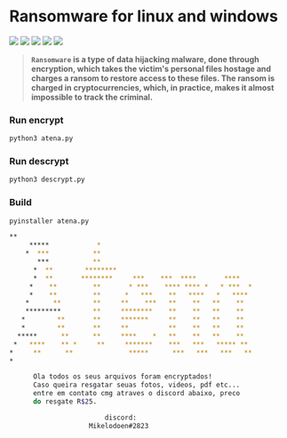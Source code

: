 <!-- Links -->
[bmac]: https://www.buymeacoffee.com/adi1090x
[ko-fi]: https://ko-fi.com/adi1090x
[paypal]: https://www.paypal.com/cgi-bin/webscr?cmd=_s-xclick&hosted_button_id=U3VK2SSVQWAPN
[patreon]: https://www.patreon.com/adi1090x

# Ransomware for linux and windows

<p align="left">
  <img src="https://img.shields.io/badge/Maintained%3F-Yes-green?style=for-the-badge">
  <img src="https://img.shields.io/github/license/adi1090x/termux-style?style=for-the-badge">
  <img src="https://img.shields.io/github/stars/adi1090x/termux-style?style=for-the-badge">
  <img src="https://img.shields.io/github/forks/adi1090x/termux-style?color=teal&style=for-the-badge">
  <img src="https://img.shields.io/github/issues/adi1090x/termux-style?color=violet&style=for-the-badge">
</p>

> **`Ransomware` is a type of data hijacking malware, done through encryption, which takes the victim's personal files hostage and charges a ransom to restore access to these files. The ransom is charged in cryptocurrencies, which, in practice, makes it almost impossible to track the criminal.**
### Run encrypt

```bash
python3 atena.py
```

### Run descrypt
```bash
python3 descrypt.py
```

### Build
```bash
pyinstaller atena.py
```


```bash
**
     *****            *
    *  ***           **
       ***           **
      *  **        ********
      *  **       ********     ***    ***  ****       ****
     *    **         **       * ***    **** **** *   * ***  *
     *    **         **      *   ***    **   ****   *   ****
    *      **        **     **    ***   **    **   **    **
    *********        **     ********    **    **   **    **
   *        **       **     *******     **    **   **    **
   *        **       **     **          **    **   **    **
  *****      **      **     ****    *   **    **   **    **
 *   ****    ** *     **     *******    ***   ***   ***** **
*     **      **              *****      ***   ***   ***   **
*

      Ola todos os seus arquivos foram encryptados!
      Caso queira resgatar seuas fotos, videos, pdf etc...
      entre em contato cmg atraves o discord abaixo, preco
      do resgate R$25.

                        discord:
                    Mikelodoen#2823
```
